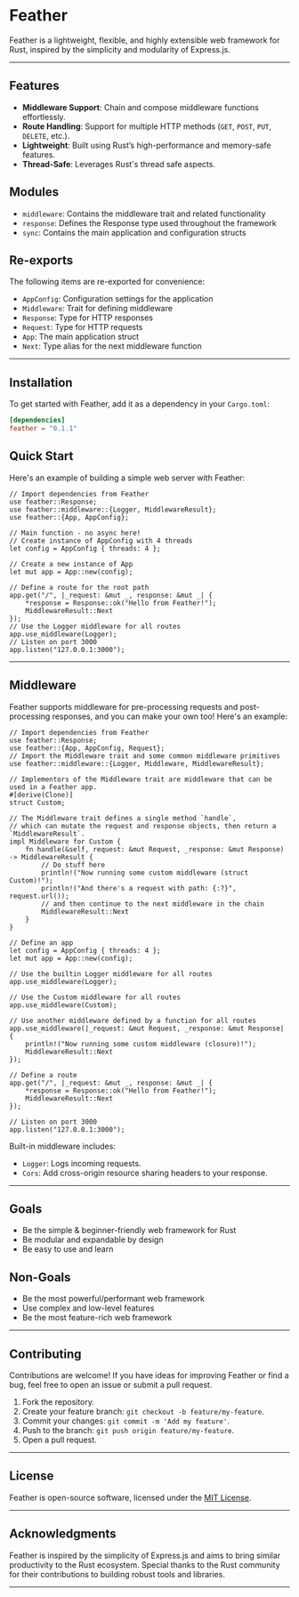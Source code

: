 # Feather

Feather is a lightweight, flexible, and highly extensible web framework for Rust, inspired by the simplicity and modularity of Express.js.

---

## Features

- **Middleware Support**: Chain and compose middleware functions effortlessly.
- **Route Handling**: Support for multiple HTTP methods (`GET`, `POST`, `PUT`, `DELETE`, etc.).
- **Lightweight**: Built using Rust’s high-performance and memory-safe features.
- **Thread-Safe**: Leverages Rust's thread safe aspects.

## Modules

- `middleware`: Contains the middleware trait and related functionality
- `response`: Defines the Response type used throughout the framework
- `sync`: Contains the main application and configuration structs

## Re-exports

The following items are re-exported for convenience:

- `AppConfig`: Configuration settings for the application
- `Middleware`: Trait for defining middleware
- `Response`: Type for HTTP responses
- `Request`: Type for HTTP requests
- `App`: The main application struct
- `Next`: Type alias for the next middleware function

---

## Installation

To get started with Feather, add it as a dependency in your `Cargo.toml`:

```toml
[dependencies]
feather = "0.1.1"
```

## Quick Start

Here's an example of building a simple web server with Feather:

```rust,no_run
// Import dependencies from Feather
use feather::Response;
use feather::middleware::{Logger, MiddlewareResult};
use feather::{App, AppConfig};

// Main function - no async here!
// Create instance of AppConfig with 4 threads
let config = AppConfig { threads: 4 };

// Create a new instance of App
let mut app = App::new(config);

// Define a route for the root path
app.get("/", |_request: &mut _, response: &mut _| {
    *response = Response::ok("Hello from Feather!");
    MiddlewareResult::Next
});
// Use the Logger middleware for all routes
app.use_middleware(Logger);
// Listen on port 3000
app.listen("127.0.0.1:3000");
```

---

## Middleware

Feather supports middleware for pre-processing requests and post-processing responses, and you can make your own too! Here's an example:

```rust,no_run
// Import dependencies from Feather
use feather::Response;
use feather::{App, AppConfig, Request};
// Import the Middleware trait and some common middleware primitives
use feather::middleware::{Logger, Middleware, MiddlewareResult};

// Implementors of the Middleware trait are middleware that can be used in a Feather app.
#[derive(Clone)]
struct Custom;

// The Middleware trait defines a single method `handle`,
// which can mutate the request and response objects, then return a `MiddlewareResult`.
impl Middleware for Custom {
    fn handle(&self, request: &mut Request, _response: &mut Response) -> MiddlewareResult {
        // Do stuff here
        println!("Now running some custom middleware (struct Custom)!");
        println!("And there's a request with path: {:?}", request.url());
        // and then continue to the next middleware in the chain
        MiddlewareResult::Next
    }
}

// Define an app
let config = AppConfig { threads: 4 };
let mut app = App::new(config);

// Use the builtin Logger middleware for all routes
app.use_middleware(Logger);

// Use the Custom middleware for all routes
app.use_middleware(Custom);

// Use another middleware defined by a function for all routes
app.use_middleware(|_request: &mut Request, _response: &mut Response| {
    println!("Now running some custom middleware (closure)!");
    MiddlewareResult::Next
});

// Define a route
app.get("/", |_request: &mut _, response: &mut _| {
    *response = Response::ok("Hello from Feather!");
    MiddlewareResult::Next
});

// Listen on port 3000
app.listen("127.0.0.1:3000");
```

Built-in middleware includes:

- `Logger`: Logs incoming requests.
- `Cors`: Add cross-origin resource sharing headers to your response.

---

## Goals

- Be the simple & beginner-friendly web framework for Rust
- Be modular and expandable by design
- Be easy to use and learn

## Non-Goals

- Be the most powerful/performant web framework
- Use complex and low-level features
- Be the most feature-rich web framework

---

## Contributing

Contributions are welcome! If you have ideas for improving Feather or find a bug, feel free to open an issue or submit a pull request.

1. Fork the repository.
2. Create your feature branch: `git checkout -b feature/my-feature`.
3. Commit your changes: `git commit -m 'Add my feature'`.
4. Push to the branch: `git push origin feature/my-feature`.
5. Open a pull request.

---

## License

Feather is open-source software, licensed under the [MIT License](LICENSE).

---

## Acknowledgments

Feather is inspired by the simplicity of Express.js and aims to bring similar productivity to the Rust ecosystem. Special thanks to the Rust community for their contributions to building robust tools and libraries.

---
